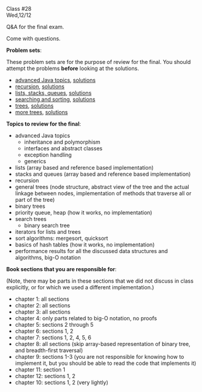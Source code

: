 <div class="lecture2">

<div class="column_date">
<p markdown="block">

Class #28 <br>
Wed,12/12

</p>
</div>
<div class="column_materials">
<p markdown="block">


Q&amp;A for the final exam.

Come with questions.



__Problem sets__:

These problem sets are for the purpose of review for the final. You should
attempt the problems __before__ looking at the solutions.

- [advanced Java topics](problem_sets/problem_set_01.pdf),
 [solutions](problem_sets/problem_set_01_sol.pdf)
- [recursion](problem_sets/problem_set_02.pdf),
[solutions](problem_sets/problem_set_02_sol.pdf)
- [lists, stacks, queues](problem_sets/problem_set_03.pdf),
 [solutions](problem_sets/problem_set_03_sol.pdf)
- [searching and sorting](problem_sets/problem_set_04.pdf),
 [solutions](problem_sets/problem_set_04_sol.pdf)
- [trees](problem_sets/problem_set_05.pdf),
 [solutions](problem_sets/problem_set_05_sol.pdf)
- [more trees](problem_sets/problem_set_07.pdf),
 [solutions](problem_sets/problem_set_07_sol.pdf)


__Topics to review for the final__:

- advanced Java topics
   - inheritance and polymorphism
   - interfaces and abstract classes
   - exception handling
   - generics
- lists (array based and reference based implementation)
- stacks and queues (array based and reference based implementation)
- recursion
- general trees (node structure, abstract view of the tree and the actual
 linkage between nodes, implementation of methods that traverse all or part
 of the tree)
- binary trees
- priority queue, heap (how it works, no implementation)
- search trees
   - binary search tree
   <!-- - AVL trees -->
- iterators for lists and trees
- sort algorithms: mergesort, quicksort <!--, (heapsort)-->
- basics of hash tables (how it works, no implementation)
- performance results for all the discussed data structures and algorithms,
big-O notation


__Book sections that you are responsible for__:

(Note, there may be parts in these sections that we did not discuss in class explicitly, or
for which we used a different implementation.)

- chapter 1: all sections
- chapter 2: all sections
- chapter 3: all sections
- chapter 4: only parts related to big-O notation, no proofs
- chapter 5: sections 2 through 5
- chapter 6: sections 1, 2
- chapter 7: sections 1, 2, 4, 5, 6
- chapter 8: all sections (skip array-based representation of binary tree, and breadth-first traversal)
- chapter 9: sections 1-3 (you are not responsible for knowing how to implement it, but you should
be able to read the code that implements it)
- chapter 11: section 1
- chapter 12: sections 1, 2
- chapter 10: sections 1, 2 (very lightly)


</p>
</div>

<div class="column_assign">
<p markdown="block">



</p>
</div>

</div>
